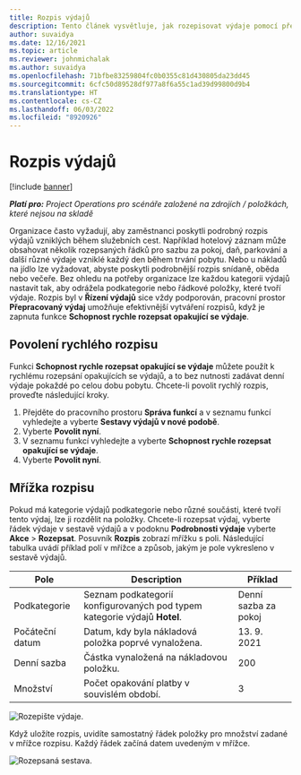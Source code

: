 ```yaml
---
title: Rozpis výdajů
description: Tento článek vysvětluje, jak rozepisovat výdaje pomocí přepracovaného pracovního prostoru Výdaje.
author: suvaidya
ms.date: 12/16/2021
ms.topic: article
ms.reviewer: johnmichalak
ms.author: suvaidya
ms.openlocfilehash: 71bfbe83259804fc0b0355c81d430805da23dd45
ms.sourcegitcommit: 6cfc50d89528df977a8f6a55c1ad39d99800d9b4
ms.translationtype: HT
ms.contentlocale: cs-CZ
ms.lasthandoff: 06/03/2022
ms.locfileid: "8920926"
---
```

# <a name="expense-itemization"></a>Rozpis výdajů

[!include [banner](../includes/banner.md)]

_**Platí pro:** Project Operations pro scénáře založené na zdrojích / položkách, které nejsou na skladě_

Organizace často vyžadují, aby zaměstnanci poskytli podrobný rozpis výdajů vzniklých během služebních cest. Například hotelový záznam může obsahovat několik rozepsaných řádků pro sazbu za pokoj, daň, parkování a další různé výdaje vzniklé každý den během trvání pobytu. Nebo u nákladů na jídlo lze vyžadovat, abyste poskytli podrobnější rozpis snídaně, oběda nebo večeře. Bez ohledu na potřeby organizace lze každou kategorii výdajů nastavit tak, aby odrážela podkategorie nebo řádkové položky, které tvoří výdaje. Rozpis byl v **Řízení výdajů** sice vždy podporován, pracovní prostor **Přepracovaný výdaj** umožňuje efektivnější vytváření rozpisů, když je zapnuta funkce **Schopnost rychle rozepsat opakující se výdaje**.  

## <a name="enable-quick-itemization"></a>Povolení rychlého rozpisu 

Funkci **Schopnost rychle rozepsat opakující se výdaje** můžete použít k rychlému rozepsání opakujících se výdajů, a to bez nutnosti zadávat denní výdaje pokaždé po celou dobu pobytu. Chcete-li povolit rychlý rozpis, proveďte následující kroky.

1. Přejděte do pracovního prostoru **Správa funkcí** a v seznamu funkcí vyhledejte a vyberte **Sestavy výdajů v nové podobě**. 
2. Vyberte **Povolit nyní**. 
3. V seznamu funkcí vyhledejte a vyberte **Schopnost rychle rozepsat opakující se výdaje**.
4. Vyberte **Povolit nyní**. 

## <a name="itemization-grid"></a>Mřížka rozpisu 

Pokud má kategorie výdajů podkategorie nebo různé součásti, které tvoří tento výdaj, lze ji rozdělit na položky. Chcete-li rozepsat výdaj, vyberte řádek výdaje v sestavě výdajů a v podoknu **Podrobnosti výdaje** vyberte **Akce** > **Rozepsat**. Posuvník **Rozpis** zobrazí mřížku s poli. Následující tabulka uvádí příklad polí v mřížce a způsob, jakým je pole vykresleno v sestavě výdajů. 

|     Pole          |     Description                                                                                  |     Příklad              |
|--------------------|--------------------------------------------------------------------------------------------------|--------------------------|
|     Podkategorie    |     Seznam podkategorií konfigurovaných pod typem kategorie výdajů **Hotel**.             |     Denní sazba za pokoj      |
|     Počáteční datum     |     Datum, kdy byla nákladová položka poprvé vynaložena.                                           |     13. 9. 2021           |
|     Denní sazba     |     Částka vynaložená na nákladovou položku.                                                    |     200                  |
|     Množství       |     Počet opakování platby v souvislém období.                       |     3                    |

![Rozepište výdaje.](media/Itemization%20screen%201.png)

Když uložíte rozpis, uvidíte samostatný řádek položky pro množství zadané v mřížce rozpisu. Každý řádek začíná datem uvedeným v mřížce.

![Rozepsaná sestava.](media/Itemization%20screen%202.png)

